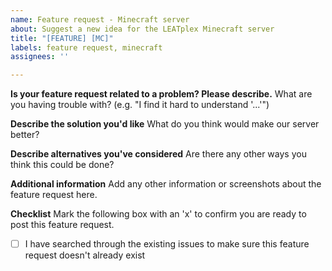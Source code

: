 ```yaml
---
name: Feature request - Minecraft server
about: Suggest a new idea for the LEATplex Minecraft server
title: "[FEATURE] [MC]"
labels: feature request, minecraft
assignees: ''

---
```


**Is your feature request related to a problem? Please describe.**
What are you having trouble with? (e.g. "I find it hard to understand '...'")

**Describe the solution you'd like**
What do you think would make our server better?

**Describe alternatives you've considered**
Are there any other ways you think this could be done?

**Additional information**
Add any other information or screenshots about the feature request here.

**Checklist**
Mark the following box with an 'x' to confirm you are ready to post this feature request.
- [ ] I have searched through the existing issues to make sure this feature request doesn't already exist
